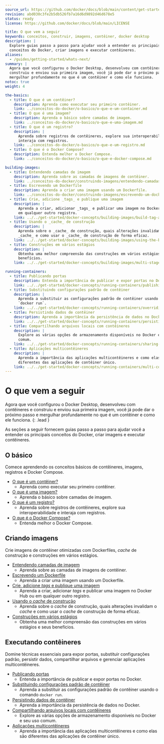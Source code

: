 ```yaml
---
source_url: https://github.com/docker/docs/blob/main/content/get-started/introduction/whats-next.md
revision: abd030c3fe2b5db526fb7a16d6d9892d46d678e5
status: ready
license: https://github.com/docker/docs/blob/main/LICENSE

title: O que vem a seguir
keywords: conceitos, construir, imagens, contêiner, docker desktop
description: |
  Explore guias passo a passo para ajudar você a entender os principais
  conceitos do Docker, criar imagens e executar contêineres.
aliases:
  - /guides/getting-started/whats-next/
summary: |
  Agora que você configurou o Docker Desktop, desenvolveu com contêineres e
  construiu e enviou sua primeira imagem, você já pode dar o próximo passo e
  mergulhar profundamente no que é um contêiner e como ele funciona.
notoc: true
weight: 4

the-basics:
  - title: O que é um contêiner?
    description: Aprenda como executar seu primeiro contêiner.
    link: ../conceitos-do-docker/o-basico/o-que-e-um-container.md
  - title: O que é uma imagem?
    description: Aprenda o básico sobre camadas de imagem.
    link: ../conceitos-do-docker/o-basico/o-que-e-uma-imagem.md
  - title: O que é um registro?
    description: |
      Aprenda sobre registros de contêineres, explore sua interoperabilidade e
      interaja com registros.
    link: ../conceitos-do-docker/o-basico/o-que-e-um-registro.md
  - title: O que é o Docker Compose?
    description: Entenda melhor o Docker Compose.
    link: ../conceitos-do-docker/o-basico/o-que-e-docker-compose.md

building-images:
  - title: Entendendo camadas de imagem
    description: Aprenda sobre as camadas de imagens de contêiner.
    link: ../conceitos-do-docker/construindo-imagens/entendendo-camadas-de-imagem.md
  - title: Escrevendo um Dockerfile
    description: Aprenda a criar uma imagem usando um Dockerfile.
    link: ../conceitos-do-docker/construindo-imagens/escrevendo-um-dockerfile.md
  - title: Crie, adicione _tags_ e publique uma imagem
    description: |
      Aprenda a criar, adicionar _tags_ e publicar uma imagem no Docker Hub ou
      em qualquer outro registro.
    link: ../../get-started/docker-concepts/building-images/build-tag-and-publish-an-image.md
  - title: Usando o _cache_ de construção
    description: |
      Aprenda sobre o _cache_ de construção, quais alterações invalidam o
      _cache_ e como usar o _cache_ de construção de forma eficaz.
    link: ../../get-started/docker-concepts/building-images/using-the-build-cache.md
  - title: Construções em vários estágios
    description: |
      Obtenha uma melhor compreensão das construções em vários estágios e seus
      benefícios.
    link: ../../get-started/docker-concepts/building-images/multi-stage-builds.md

running-containers:
  - title: Publicando portas
    description: Entenda a importância de publicar e expor portas no Docker.
    link: ../../get-started/docker-concepts/running-containers/publishing-ports.md
  - title: Substituindo configurações padrão de contêiner
    description: |
      Aprenda a substituir as configurações padrão de contêiner usando o comando
      `docker run`.
    link: ../../get-started/docker-concepts/running-containers/overriding-container-defaults.md
  - title: Persistindo dados de contêiner
    description: Aprenda a importância da persistência de dados no Docker.
    link: ../../get-started/docker-concepts/running-containers/persisting-container-data.md
  - title: Compartilhando arquivos locais com contêineres
    description: |
      Explore as várias opções de armazenamento disponíveis no Docker e seu uso
      comum.
    link: ../../get-started/docker-concepts/running-containers/sharing-local-files.md
  - title: Aplicações multicontêineres
    description: |
      Aprenda a importância das aplicações multicontêineres e como elas são
      diferentes das aplicações de contêiner único.
    link: ../../get-started/docker-concepts/running-containers/multi-container-applications.md
---
```


# O que vem a seguir

Agora que você configurou o Docker Desktop, desenvolveu com contêineres e
construiu e enviou sua primeira imagem, você já pode dar o próximo passo e
mergulhar profundamente no que é um contêiner e como ele funciona.
{: .lead }

As seções a seguir fornecem guias passo a passo para ajudar você a entender os
principais conceitos do Docker, criar imagens e executar contêineres.

## O básico

Comece aprendendo os conceitos básicos de contêineres, imagens, registros e
Docker Compose.

* [O que é um contêiner?](../conceitos-do-docker/o-basico/o-que-e-um-container.md)
    * Aprenda como executar seu primeiro contêiner.
* [O que é uma imagem?](../conceitos-do-docker/o-basico/o-que-e-uma-imagem.md)
    * Aprenda o básico sobre camadas de imagem.
* [O que é um registro?](../conceitos-do-docker/o-basico/o-que-e-um-registro.md)
    * Aprenda sobre registros de contêineres, explore sua interoperabilidade e
      interaja com registros.
* [O que é o Docker Compose?](../conceitos-do-docker/o-basico/o-que-e-docker-compose.md)
    * Entenda melhor o Docker Compose.

## Criando imagens

Crie imagens de contêiner otimizadas com Dockerfiles, _cache_ de construção e
construções em vários estágios.

* [Entendendo camadas de imagem](../conceitos-do-docker/construindo-imagens/entendendo-camadas-de-imagem.md)
    * Aprenda sobre as camadas de imagens de contêiner.
* [Escrevendo um Dockerfile](../conceitos-do-docker/construindo-imagens/escrevendo-um-dockerfile.md)
    * Aprenda a criar uma imagem usando um Dockerfile.
* [Crie, adicione _tags_ e publique uma imagem](../../get-started/docker-concepts/building-images/build-tag-and-publish-an-image.md)
    * Aprenda a criar, adicionar _tags_ e publicar uma imagem no Docker Hub ou
      em qualquer outro registro.
* [Usando o _cache_ de construção](../../get-started/docker-concepts/building-images/using-the-build-cache.md)
    * Aprenda sobre o _cache_ de construção, quais alterações invalidam o
      _cache_ e como usar o _cache_ de construção de forma eficaz.
* [Construções em vários estágios](../../get-started/docker-concepts/building-images/multi-stage-builds.md)
    * Obtenha uma melhor compreensão das construções em vários estágios e seus
      benefícios.

## Executando contêineres

Domine técnicas essenciais para expor portas, substituir configurações padrão,
persistir dados, compartilhar arquivos e gerenciar aplicações multicontêineres.

* [Publicando portas](../../get-started/docker-concepts/running-containers/publishing-ports.md)
    * Entenda a importância de publicar e expor portas no Docker.
* [Substituindo configurações padrão de contêiner](../../get-started/docker-concepts/running-containers/overriding-container-defaults.md)
    * Aprenda a substituir as configurações padrão de contêiner usando o comando `docker run`.
* [Persistindo dados de contêiner](../../get-started/docker-concepts/running-containers/persisting-container-data.md)
    * Aprenda a importância da persistência de dados no Docker.
* [Compartilhando arquivos locais com contêineres](../../get-started/docker-concepts/running-containers/sharing-local-files.md)
    * Explore as várias opções de armazenamento disponíveis no Docker e seu uso
      comum.
* [Aplicações multicontêineres](../../get-started/docker-concepts/running-containers/multi-container-applications.md)
    * Aprenda a importância das aplicações multicontêineres e como elas são
      diferentes das aplicações de contêiner único.
